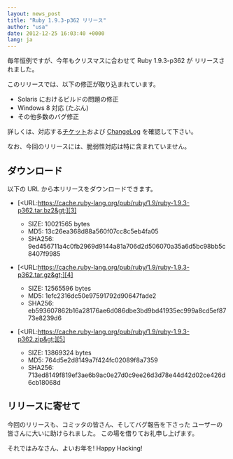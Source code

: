 ```yaml
---
layout: news_post
title: "Ruby 1.9.3-p362 リリース"
author: "usa"
date: 2012-12-25 16:03:40 +0000
lang: ja
---
```


毎年恒例ですが、今年もクリスマスに合わせて Ruby 1.9.3-p362 が リリースされました。

このリリースでは、以下の修正が取り込まれています。

* Solaris におけるビルドの問題の修正
* Windows 8 対応 (たぶん)
* その他多数のバグ修正

詳しくは、対応する[チケット][1]および [ChangeLog][2] を確認して下さい。

なお、今回のリリースには、脆弱性対応は特に含まれていません。

## ダウンロード

以下の URL から本リリースをダウンロードできます。

* [&lt;URL:https://cache.ruby-lang.org/pub/ruby/1.9/ruby-1.9.3-p362.tar.bz2&gt;][3]
  * SIZE: 10021565 bytes
  * MD5: 13c26ea368d88a560f07cc8c5eb4fa05
  * SHA256:
    9ed456711a4c0fb2969d9144a81a706d2d506070a35a6d5bc98bb5c8407f9985

* [&lt;URL:https://cache.ruby-lang.org/pub/ruby/1.9/ruby-1.9.3-p362.tar.gz&gt;][4]
  * SIZE: 12565596 bytes
  * MD5: 1efc2316dc50e97591792d90647fade2
  * SHA256:
    eb593607862b16a28176ae6d086dbe3bd9bd41935ec999a8cd5ef8773e8239d6

* [&lt;URL:https://cache.ruby-lang.org/pub/ruby/1.9/ruby-1.9.3-p362.zip&gt;][5]
  * SIZE: 13869324 bytes
  * MD5: 764d5e2d8149a7f424fc02089f8a7359
  * SHA256:
    713ed8149f819ef3ae6b9ac0e27d0c9ee26d3d78e44d42d02ce426d6cb18068d

## リリースに寄せて

今回のリリースも、コミッタの皆さん、そしてバグ報告を下さった ユーザーの皆さんに大いに助けられました。 この場を借りてお礼申し上げます。

それではみなさん、よいお年を! Happy Hacking!



[1]: https://bugs.ruby-lang.org/projects/ruby-193/issues?set_filter=1&amp;status_id=5
[2]: http://svn.ruby-lang.org/repos/ruby/tags/v1_9_3_362/ChangeLog
[3]: https://cache.ruby-lang.org/pub/ruby/1.9/ruby-1.9.3-p362.tar.bz2
[4]: https://cache.ruby-lang.org/pub/ruby/1.9/ruby-1.9.3-p362.tar.gz
[5]: https://cache.ruby-lang.org/pub/ruby/1.9/ruby-1.9.3-p362.zip
